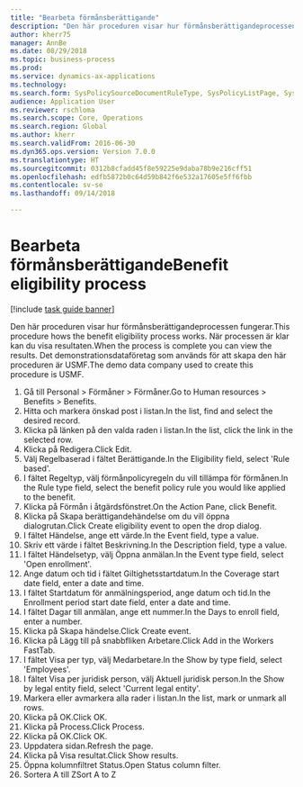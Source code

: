 ```yaml
--- 
title: "Bearbeta förmånsberättigande"
description: "Den här proceduren visar hur förmånsberättigandeprocessen fungerar."
author: kherr75
manager: AnnBe
ms.date: 08/29/2018
ms.topic: business-process
ms.prod: 
ms.service: dynamics-ax-applications
ms.technology: 
ms.search.form: SysPolicySourceDocumentRuleType, SysPolicyListPage, SysPolicy, HcmBenefitEligibilityPolicy, HcmBenefit
audience: Application User
ms.reviewer: rschloma
ms.search.scope: Core, Operations
ms.search.region: Global
ms.author: kherr
ms.search.validFrom: 2016-06-30
ms.dyn365.ops.version: Version 7.0.0
ms.translationtype: HT
ms.sourcegitcommit: 0312b8cfadd45f8e59225e9daba78b9e216cff51
ms.openlocfilehash: edfb5872b0c64d59b842f6e532a17605e5ff6fbb
ms.contentlocale: sv-se
ms.lasthandoff: 09/14/2018

---
```

# <a name="benefit-eligibility-process"></a><span data-ttu-id="d3a68-103">Bearbeta förmånsberättigande</span><span class="sxs-lookup"><span data-stu-id="d3a68-103">Benefit eligibility process</span></span>

[!include [task guide banner](../../includes/task-guide-banner.md)]

<span data-ttu-id="d3a68-104">Den här proceduren visar hur förmånsberättigandeprocessen fungerar.</span><span class="sxs-lookup"><span data-stu-id="d3a68-104">This procedure hows the benefit eligibility process works.</span></span> <span data-ttu-id="d3a68-105">När processen är klar kan du visa resultaten.</span><span class="sxs-lookup"><span data-stu-id="d3a68-105">When the process is complete you can view the results.</span></span> <span data-ttu-id="d3a68-106">Det demonstrationsdataföretag som används för att skapa den här proceduren är USMF.</span><span class="sxs-lookup"><span data-stu-id="d3a68-106">The demo data company used to create this procedure is USMF.</span></span>

1. <span data-ttu-id="d3a68-107">Gå till Personal > Förmåner > Förmåner.</span><span class="sxs-lookup"><span data-stu-id="d3a68-107">Go to Human resources > Benefits > Benefits.</span></span>
2. <span data-ttu-id="d3a68-108">Hitta och markera önskad post i listan.</span><span class="sxs-lookup"><span data-stu-id="d3a68-108">In the list, find and select the desired record.</span></span>
3. <span data-ttu-id="d3a68-109">Klicka på länken på den valda raden i listan.</span><span class="sxs-lookup"><span data-stu-id="d3a68-109">In the list, click the link in the selected row.</span></span>
4. <span data-ttu-id="d3a68-110">Klicka på Redigera.</span><span class="sxs-lookup"><span data-stu-id="d3a68-110">Click Edit.</span></span>
5. <span data-ttu-id="d3a68-111">Välj Regelbaserad i fältet Berättigande.</span><span class="sxs-lookup"><span data-stu-id="d3a68-111">In the Eligibility field, select 'Rule based'.</span></span>
6. <span data-ttu-id="d3a68-112">I fältet Regeltyp, välj förmånpolicyregeln du vill tillämpa för förmånen.</span><span class="sxs-lookup"><span data-stu-id="d3a68-112">In the Rule type field, select the benefit policy rule you would like applied to the benefit.</span></span>
7. <span data-ttu-id="d3a68-113">Klicka på Förmån i åtgärdsfönstret.</span><span class="sxs-lookup"><span data-stu-id="d3a68-113">On the Action Pane, click Benefit.</span></span>
8. <span data-ttu-id="d3a68-114">Klicka på Skapa berättigandehändelse om du vill öppna dialogrutan.</span><span class="sxs-lookup"><span data-stu-id="d3a68-114">Click Create eligibility event to open the drop dialog.</span></span>
9. <span data-ttu-id="d3a68-115">I fältet Händelse, ange ett värde.</span><span class="sxs-lookup"><span data-stu-id="d3a68-115">In the Event field, type a value.</span></span>
10. <span data-ttu-id="d3a68-116">Skriv ett värde i fältet Beskrivning.</span><span class="sxs-lookup"><span data-stu-id="d3a68-116">In the Description field, type a value.</span></span>
11. <span data-ttu-id="d3a68-117">I fältet Händelsetyp, välj Öppna anmälan.</span><span class="sxs-lookup"><span data-stu-id="d3a68-117">In the Event type field, select 'Open enrollment'.</span></span>
12. <span data-ttu-id="d3a68-118">Ange datum och tid i fältet Giltighetsstartdatum.</span><span class="sxs-lookup"><span data-stu-id="d3a68-118">In the Coverage start date field, enter a date and time.</span></span>
13. <span data-ttu-id="d3a68-119">I fältet Startdatum för anmälningsperiod, ange datum och tid.</span><span class="sxs-lookup"><span data-stu-id="d3a68-119">In the Enrollment period start date field, enter a date and time.</span></span>
14. <span data-ttu-id="d3a68-120">I fältet Dagar till anmälan, ange ett nummer.</span><span class="sxs-lookup"><span data-stu-id="d3a68-120">In the Days to enroll field, enter a number.</span></span>
15. <span data-ttu-id="d3a68-121">Klicka på Skapa händelse.</span><span class="sxs-lookup"><span data-stu-id="d3a68-121">Click Create event.</span></span>
16. <span data-ttu-id="d3a68-122">Klicka på Lägg till på snabbfliken Arbetare.</span><span class="sxs-lookup"><span data-stu-id="d3a68-122">Click Add in the Workers FastTab.</span></span>
17. <span data-ttu-id="d3a68-123">I fältet Visa per typ, välj Medarbetare.</span><span class="sxs-lookup"><span data-stu-id="d3a68-123">In the Show by type field, select 'Employees'.</span></span>
18. <span data-ttu-id="d3a68-124">I fältet Visa per juridisk person, välj Aktuell juridisk person.</span><span class="sxs-lookup"><span data-stu-id="d3a68-124">In the Show by legal entity field, select 'Current legal entity'.</span></span>
19. <span data-ttu-id="d3a68-125">Markera eller avmarkera alla rader i listan.</span><span class="sxs-lookup"><span data-stu-id="d3a68-125">In the list, mark or unmark all rows.</span></span>
20. <span data-ttu-id="d3a68-126">Klicka på OK.</span><span class="sxs-lookup"><span data-stu-id="d3a68-126">Click OK.</span></span>
21. <span data-ttu-id="d3a68-127">Klicka på Process.</span><span class="sxs-lookup"><span data-stu-id="d3a68-127">Click Process.</span></span>
22. <span data-ttu-id="d3a68-128">Klicka på OK.</span><span class="sxs-lookup"><span data-stu-id="d3a68-128">Click OK.</span></span>
23. <span data-ttu-id="d3a68-129">Uppdatera sidan.</span><span class="sxs-lookup"><span data-stu-id="d3a68-129">Refresh the page.</span></span>
24. <span data-ttu-id="d3a68-130">Klicka på Visa resultat.</span><span class="sxs-lookup"><span data-stu-id="d3a68-130">Click Show results.</span></span>
25. <span data-ttu-id="d3a68-131">Öppna kolumnfiltret Status.</span><span class="sxs-lookup"><span data-stu-id="d3a68-131">Open Status column filter.</span></span>
26. <span data-ttu-id="d3a68-132">Sortera A till Z</span><span class="sxs-lookup"><span data-stu-id="d3a68-132">Sort A to Z</span></span>


